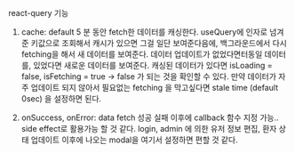 react-query 기능

1. cache: default 5 분 동안 fetch한 데이터를 캐싱한다. useQuery에 인자로 넘겨준 키값으로 조회해서 캐시가 있으면 그걸 일단 보여준다음에, 백그라운드에서 다시 fetching을 해서 새 데이터를 보여준다. 데이터 업데이트가 없었다면터동일 데이터를, 있었다면 새로운 데이터를 보여준다. 캐싱된 데이터가 있다면 isLoading = false, isFetching = true -> false 가 되는 것을 확인할 수 있다. 만약 데이터가 자주 업데이트 되지 않아서 필요없는 fetching 을 막고싶다면 stale time (default 0sec) 을 설정하면 된다.

2. onSuccess, onError: data fetch 성공 실패 이후에 callback 함수 지정 가능.. side effect로 활용가능 할 것 같다. login, admin 에 의한 유저 정보 편집, 환자 상태 업데이트 이후에 나오는 modal을 여기서 설정하면 편할 것 같다.
